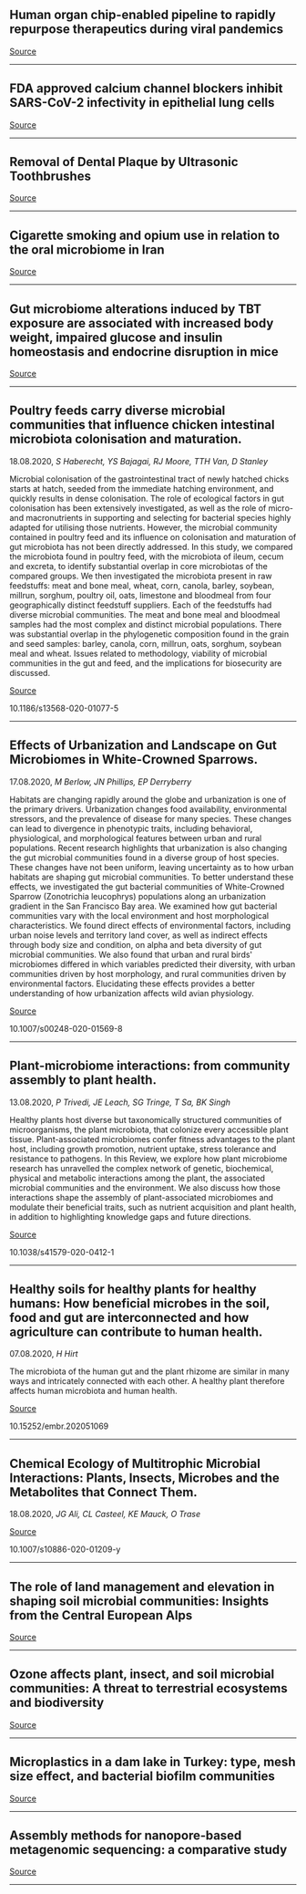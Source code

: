 ## Human organ chip-enabled pipeline to rapidly repurpose therapeutics during viral pandemics

[Source](https://www.biorxiv.org/content/10.1101/2020.04.13.039917v3.abstract?%3Fcollection=)

---

## FDA approved calcium channel blockers inhibit SARS-CoV-2 infectivity in epithelial lung cells

[Source](https://www.biorxiv.org/content/10.1101/2020.07.21.214577v2.abstract?%3Fcollection=)

---

## Removal of Dental Plaque by Ultrasonic Toothbrushes

[Source](http://jcreview.com/?mno=120829)

---

## Cigarette smoking and opium use in relation to the oral microbiome in Iran

[Source](https://cancerres.aacrjournals.org/content/80/16_Supplement/4666)

---

## Gut microbiome alterations induced by TBT exposure are associated with increased body weight, impaired glucose and insulin homeostasis and endocrine disruption in mice

[Source](https://www.sciencedirect.com/science/article/pii/S0269749120359649#aep-article-footnote-id7)

---

## Poultry feeds carry diverse microbial communities that influence chicken intestinal microbiota colonisation and maturation.
 18.08.2020, _S Haberecht, YS Bajagai, RJ Moore, TTH Van, D Stanley_


Microbial colonisation of the gastrointestinal tract of newly hatched chicks starts at hatch, seeded from the immediate hatching environment, and quickly results in dense colonisation. The role of ecological factors in gut colonisation has been extensively investigated, as well as the role of micro- and macronutrients in supporting and selecting for bacterial species highly adapted for utilising those nutrients. However, the microbial community contained in poultry feed and its influence on colonisation and maturation of gut microbiota has not been directly addressed. In this study, we compared the microbiota found in poultry feed, with the microbiota of ileum, cecum and excreta, to identify substantial overlap in core microbiotas of the compared groups. We then investigated the microbiota present in raw feedstuffs: meat and bone meal, wheat, corn, canola, barley, soybean, millrun, sorghum, poultry oil, oats, limestone and bloodmeal from four geographically distinct feedstuff suppliers. Each of the feedstuffs had diverse microbial communities. The meat and bone meal and bloodmeal samples had the most complex and distinct microbial populations. There was substantial overlap in the phylogenetic composition found in the grain and seed samples: barley, canola, corn, millrun, oats, sorghum, soybean meal and wheat. Issues related to methodology, viability of microbial communities in the gut and feed, and the implications for biosecurity are discussed.

[Source](https://amb-express.springeropen.com/articles/10.1186/s13568-020-01077-5)

10.1186/s13568-020-01077-5

---

## Effects of Urbanization and Landscape on Gut Microbiomes in White-Crowned Sparrows.
 17.08.2020, _M Berlow, JN Phillips, EP Derryberry_


Habitats are changing rapidly around the globe and urbanization is one of the primary drivers. Urbanization changes food availability, environmental stressors, and the prevalence of disease for many species. These changes can lead to divergence in phenotypic traits, including behavioral, physiological, and morphological features between urban and rural populations. Recent research highlights that urbanization is also changing the gut microbial communities found in a diverse group of host species. These changes have not been uniform, leaving uncertainty as to how urban habitats are shaping gut microbial communities. To better understand these effects, we investigated the gut bacterial communities of White-Crowned Sparrow (Zonotrichia leucophrys) populations along an urbanization gradient in the San Francisco Bay area. We examined how gut bacterial communities vary with the local environment and host morphological characteristics. We found direct effects of environmental factors, including urban noise levels and territory land cover, as well as indirect effects through body size and condition, on alpha and beta diversity of gut microbial communities. We also found that urban and rural birds' microbiomes differed in which variables predicted their diversity, with urban communities driven by host morphology, and rural communities driven by environmental factors. Elucidating these effects provides a better understanding of how urbanization affects wild avian physiology.

[Source](https://link.springer.com/article/10.1007/s00248-020-01569-8)

10.1007/s00248-020-01569-8

---

## Plant-microbiome interactions: from community assembly to plant health.
 13.08.2020, _P Trivedi, JE Leach, SG Tringe, T Sa, BK Singh_


Healthy plants host diverse but taxonomically structured communities of microorganisms, the plant microbiota, that colonize every accessible plant tissue. Plant-associated microbiomes confer fitness advantages to the plant host, including growth promotion, nutrient uptake, stress tolerance and resistance to pathogens. In this Review, we explore how plant microbiome research has unravelled the complex network of genetic, biochemical, physical and metabolic interactions among the plant, the associated microbial communities and the environment. We also discuss how those interactions shape the assembly of plant-associated microbiomes and modulate their beneficial traits, such as nutrient acquisition and plant health, in addition to highlighting knowledge gaps and future directions.

[Source](https://www.nature.com/articles/s41579-020-0412-1)

10.1038/s41579-020-0412-1

---

## Healthy soils for healthy plants for healthy humans: How beneficial microbes in the soil, food and gut are interconnected and how agriculture can contribute to human health.
 07.08.2020, _H Hirt_


The microbiota of the human gut and the plant rhizome are similar in many ways and intricately connected with each other. A healthy plant therefore affects human microbiota and human health.

[Source](https://www.embopress.org/doi/abs/10.15252/embr.202051069)

10.15252/embr.202051069

---

## Chemical Ecology of Multitrophic Microbial Interactions: Plants, Insects, Microbes and the Metabolites that Connect Them.
 18.08.2020, _JG Ali, CL Casteel, KE Mauck, O Trase_



[Source](https://link.springer.com/article/10.1007/s10886-020-01209-y)

10.1007/s10886-020-01209-y

---

## The role of land management and elevation in shaping soil microbial communities: Insights from the Central European Alps

[Source](https://www.sciencedirect.com/science/article/pii/S0038071720302479)

---

## Ozone affects plant, insect, and soil microbial communities: A threat to terrestrial ecosystems and biodiversity

[Source](https://advances.sciencemag.org/content/6/33/eabc1176)

---

## Microplastics in a dam lake in Turkey: type, mesh size effect, and bacterial biofilm communities

[Source](https://link.springer.com/article/10.1007/s11356-020-10424-9)

---

## Assembly methods for nanopore‑based metagenomic sequencing: a comparative study

[Source](https://www.nature.com/articles/s41598-020-70491-3)

---

